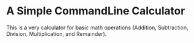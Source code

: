 # A Simple CommandLine Calculator

This is a very calculator for basic math operations
(Addition, Subtraction, Division, Multiplication, and Remainder).
